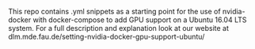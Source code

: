 This repo contains .yml snippets as a starting point for the use of nvidia-docker with docker-compose to add GPU support on a Ubuntu 16.04 LTS system.
For a full description and explanation look at our website at dlm.mde.fau.de/setting-nvidia-docker-gpu-support-ubuntu/
